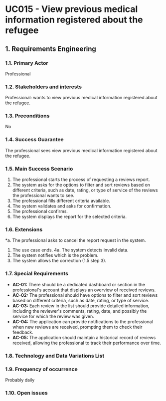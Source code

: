 # UC015 - View previous medical information registered about the refugee

## 1. Requirements Engineering

### 1.1. Primary Actor
Professional

### 1.2. Stakeholders and interests
Professional: wants to view previous medical information registered about the refugee. 

### 1.3. Preconditions
No

### 1.4. Success Guarantee
The professional sees view previous medical information registered about the refugee.

### 1.5. Main Success Scenario
1. The professional starts the process of requesting a reviews report.
2. The system asks for the options to filter and sort reviews based on different criteria, such as date, rating, or type of service of the reviews the professional wants to see.
3. The professional fills different criteria available.
4. The system validates and asks for confirmation.
5. The professional confirms.
6. The system displays the report for the selected criteria.

### 1.6. Extensions
*a. The professional asks to cancel the report request in the system.
1. The use case ends.
4a. The system detects invalid data.
1. The system notifies which is the problem.
2. The system allows the correction (1.5 step 3).

### 1.7. Special Requirements
* **AC-01:** There should be a dedicated dashboard or section in the professional's account that displays an overview of received reviews.
* **AC-02:** The professional should have options to filter and sort reviews based on different criteria, such as date, rating, or type of service.
* **AC-03:** Each review in the list should provide detailed information, including the reviewer's comments, rating, date, and possibly the service for which the review was given.
* **AC-04:** The application can provide notifications to the professional when new reviews are received, prompting them to check their feedback.
* **AC-05:** The application should maintain a historical record of reviews received, allowing the professional to track their performance over time.

### 1.8. Technology and Data Variations List

### 1.9. Frequency of occurrence
Probably daily

### 1.10. Open issues
